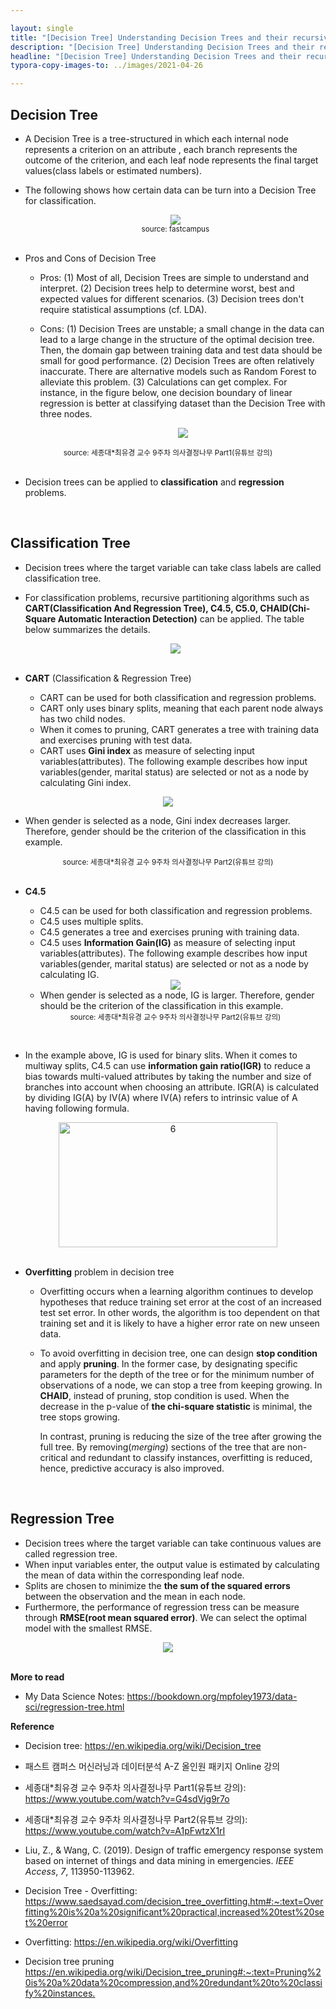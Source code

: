 ```yaml
---

layout: single
title: "[Decision Tree] Understanding Decision Trees and their recursive algorithms"
description: "[Decision Tree] Understanding Decision Trees and their recursive algorithms"
headline: "[Decision Tree] Understanding Decision Trees and their recursive algorithms"
typora-copy-images-to: ../images/2021-04-26

---
```


## Decision Tree

- A Decision Tree is a tree-structured in which each internal node represents a criterion on an attribute , each branch represents the outcome of the criterion, and each leaf node represents the final target values(class labels or estimated numbers).

- The following shows how certain data can be turn into a Decision Tree for classification.

  <center><img src = "/images/2021-04-26/1.png"></center>

  <center><small>source: fastcampus</small></center>

  

  <br>

  

  

- Pros and Cons of Decision Tree

  - Pros:   (1) Most of all, Decision Trees are simple to understand and interpret. (2) Decision trees help to determine worst, best and expected values for different scenarios. (3) Decision trees don't require statistical assumptions (cf. LDA).

  - Cons: (1) Decision Trees are unstable;  a small change in the data can lead to a large change in the structure of the optimal decision tree. Then, the domain gap between training data and test data should be small for good performance. (2) Decision Trees are often relatively inaccurate. There are alternative models such as Random Forest to alleviate this problem. (3) Calculations can get complex. For instance, in the figure below, one decision boundary of linear regression is better at classifying dataset than the Decision Tree with three nodes.

    <center><img src = "/images/2021-04-26/2.png"></center>

<center><small>source: 세종대*최유경 교수 9주차 의사결정나무 Part1(유튜브 강의)</small></center>



<br>

- Decision trees can be applied to **classification** and **regression** problems.

<br>



## Classification Tree

- Decision trees where the target variable can take class labels are called classification tree.
- For classification problems, recursive partitioning algorithms such as **CART(Classification And Regression Tree), C4.5, C5.0, CHAID(Chi-Square Automatic Interaction Detection)** can be applied. The table below summarizes the details.

  <center><img src = "/images/2021-04-26/3.png"></center>

  

  <br>

- **CART** (Classification & Regression Tree)

  - CART can be used for both classification and regression problems.
  - CART only uses binary splits, meaning that each parent node always has two child nodes.
  - When it comes to pruning, CART generates a tree with training data and exercises pruning with test data.
  - CART uses **Gini index** as measure of selecting input variables(attributes). The following example describes how input variables(gender, marital status) are selected  or not as a node by calculating Gini index.

<center><img src = "/images/2021-04-26/4.png"></center>



- When gender is selected as a node, Gini index decreases larger. Therefore, gender should be the criterion of the classification in this example. 

<center><small>source: 세종대*최유경 교수 9주차 의사결정나무 Part2(유튜브 강의)</small></center>

<br>


* **C4.5**

  * C4.5 can be used for both classification and regression problems.
  * C4.5 uses multiple splits.
  * C4.5  generates a tree and exercises pruning with training data.
  * C4.5 uses **Information Gain(IG)** as measure of selecting input variables(attributes). The following example describes how input variables(gender, marital status) are selected  or not as a node by calculating IG.

  <center><img src = "/images/2021-04-26/5.png"></center>

  * When gender is selected as a node, IG is larger. Therefore, gender should be the criterion of the classification in this example.

  <center><small>source: 세종대*최유경 교수 9주차 의사결정나무 Part2(유튜브 강의)</small></center>

<br>


  * In the example above, IG is used for binary slits. When it comes to multiway splits, C4.5 can use **information gain ratio(IGR)** to reduce a bias towards multi-valued attributes by taking the number and size of branches into account when choosing an attribute. IGR(A) is calculated by dividing IG(A) by IV(A) where IV(A) refers to intrinsic value of A having following formula.

  <center><img src = "/images/2021-04-26/6.png" width="350" height="200" alt="6" /></center>

  <br>

  

- **Overfitting** problem in decision tree

  - Overfitting occurs when a learning algorithm continues to develop hypotheses that reduce training set error at the cost of an increased test set error. In other words, the algorithm is too dependent on that training set and it is likely to have a higher error rate on new unseen data.

  - To avoid overfitting in decision tree, one can design **stop condition** and apply **pruning**. In the former case, by designating specific parameters for the depth of the tree or for the minimum number of observations of a node, we can stop a tree from keeping growing. In **CHAID**, instead of pruning, stop condition is used. When the decrease in the p-value of **the chi-square statistic** is minimal, the tree stops growing.

    In contrast, pruning is reducing the size of the tree after growing the full tree. By removing(*merging*) sections of the tree that are non-critical and redundant to classify instances, overfitting is reduced, hence, predictive accuracy is also improved.


<br>


## Regression Tree

- Decision trees where the target variable can take continuous values are called regression tree.
- When input variables enter, the output value is estimated by calculating the mean of data within the corresponding leaf node.
- Splits are chosen to minimize the **the sum of the squared errors** between the observation and the mean in each node.
- Furthermore, the performance of regression tress can be measure through **RMSE(root mean squared error)**. We can select the optimal model with the smallest RMSE.

<center><img src = "/images/2021-04-26/7.png"></center>

<br>





**More to read**

- My Data Science Notes: <https://bookdown.org/mpfoley1973/data-sci/regression-tree.html>

  

**Reference**

- Decision tree: <https://en.wikipedia.org/wiki/Decision_tree>

- 패스트 캠퍼스 머신러닝과 데이터분석 A-Z 올인원 패키지 Online 강의

- 세종대*최유경 교수 9주차 의사결정나무 Part1(유튜브 강의): <https://www.youtube.com/watch?v=G4sdVjg9r7o>

- 세종대*최유경 교수 9주차 의사결정나무 Part2(유튜브 강의): <https://www.youtube.com/watch?v=A1pFwtzX1rI>

- Liu, Z., & Wang, C. (2019). Design of traffic emergency response system based on internet of things and data mining in emergencies. *IEEE Access*, *7*, 113950-113962.

- Decision Tree - Overfitting: <https://www.saedsayad.com/decision_tree_overfitting.htm#:~:text=Overfitting%20is%20a%20significant%20practical,increased%20test%20set%20error>
- Overfitting: <https://en.wikipedia.org/wiki/Overfitting>
- Decision tree pruning <https://en.wikipedia.org/wiki/Decision_tree_pruning#:~:text=Pruning%20is%20a%20data%20compression,and%20redundant%20to%20classify%20instances.>
